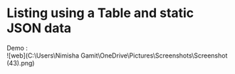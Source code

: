 # Listing using a Table and static JSON data
Demo : 
<br>
![web](C:\Users\Nimisha Gamit\OneDrive\Pictures\Screenshots\Screenshot (43).png)